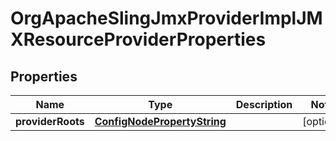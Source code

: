 
# OrgApacheSlingJmxProviderImplJMXResourceProviderProperties

## Properties
Name | Type | Description | Notes
------------ | ------------- | ------------- | -------------
**providerRoots** | [**ConfigNodePropertyString**](ConfigNodePropertyString.md) |  |  [optional]



